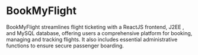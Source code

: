 # BookMyFlight
BookMyFlight streamlines flight ticketing with a ReactJS frontend, J2EE , and MySQL database, offering users a comprehensive platform for booking, managing and tracking flights. It also includes essential administrative functions to ensure secure passenger boarding.
